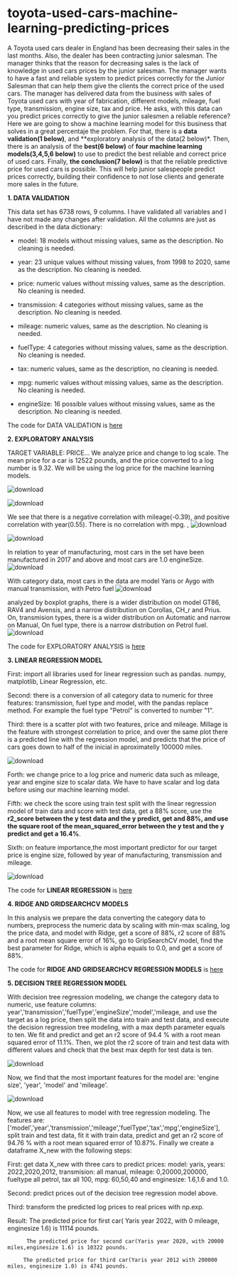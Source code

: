 # toyota-used-cars-machine-learning-predicting-prices

A Toyota used cars dealer in England has been decreasing their sales in the last months.  Also, the dealer has been contracting junior salesman.  The manager thinks that the reason for decreasing sales is the lack of knowledge in used cars prices by the junior salesman.  The manager wants to have a   fast and reliable system to predict prices correctly for the Junior Salesman that can help them give the clients the correct price of the used cars. The manager has delivered data from the business with sales of Toyota used cars with year of fabrication,  different models, mileage, fuel type, transmission, engine size, tax and price.  He asks, with this data can you predict prices correctly to give the junior salesmen a reliable reference?
Here we are going to show a machine learning model for this business  that solves in a great percentaje the problem.
For that, there is a **data validation(1 below)**, and **exploratory analysis of the data(2 below)*.  Then, there is an analysis of the **best(6 below)** of **four machine learning models(3,4,5,6 below)** to use to predict the best reliable and correct price of used cars.  Finally,  **the conclusion(7 below)** is that the reliable predictive price for used cars is possible. This  will help junior salespeople predict prices correctly,  building  their confidence to not lose clients   and  generate more sales in the future.

**1. DATA VALIDATION**

This data set has 6738 rows, 9 columns. I have validated all variables and I have not made any changes after validation. All the columns are just as described in the data dictionary:

- model: 18 models without missing values, same as the description. No cleaning is needed.

- year: 23 unique values without missing values, from 1998 to 2020, same as the description. No cleaning is needed.

- price: numeric values without missing values, same as the description. No cleaning is needed.

- transmission: 4 categories without missing values, same as the description. No cleaning is needed.

- mileage: numeric values, same as the description. No cleaning is needed.

- fuelType: 4 categories without missing values, same as the description. No cleaning is needed.

- tax: numeric values, same as the description, no cleaning is needed.

- mpg: numeric values without missing values, same as the description. No cleaning is needed.

- engineSize: 16 possible values without missing values, same as the description. No cleaning is needed.

The code for DATA VALIDATION is [here](data-validation)


**2. EXPLORATORY ANALYSIS**

TARGET VARIABLE: PRICE... We analyze price and change to log scale. The mean price for a car is 12522 pounds, and the price converted to a log number is 9.32. We will be using the log price for the machine learning models.

![download](https://user-images.githubusercontent.com/53232113/219167241-e3c7bb2f-064a-4340-b01a-6e7884cc2674.png)

![download](https://user-images.githubusercontent.com/53232113/219168418-164b5aeb-e057-4c77-9916-066ec727f88f.png)

We see that there is a negative correlation with mileage(-0.39), and positive correlation with year(0.55). There is no correlation with mpg. , 
![download](https://user-images.githubusercontent.com/53232113/219169324-27ab7071-0de7-4225-b51f-ba08237f4e95.png)

![download](https://user-images.githubusercontent.com/53232113/219169364-3531a9b4-391e-4271-8c52-f8f4dd66db4a.png)

In relation to year of manufacturing, most cars in the set have been manufactured in 2017 and above and most cars are 1.0 engineSize. 
![download](https://user-images.githubusercontent.com/53232113/219169405-dd5934b4-68de-4f1e-a1ad-31facc9529b9.png)

With category data, most cars in the data are model Yaris or Aygo with manual transmission, with Petro fuel 
![download](https://user-images.githubusercontent.com/53232113/219169451-c2be0cd0-8194-44ef-94c3-da313b72380a.png)

analyzed by boxplot graphs, there is a wider distribution on model GT86, RAV4 and Avensis, and a narrow distribution on Corollas, CH_r and Prius. On, transmision types, there is a wider distribution on Automatic and narrow on Manual, On fuel type, there is a narrow distribution on Petrol fuel.
![download](https://user-images.githubusercontent.com/53232113/219169489-1a1d1eca-0d55-42f8-976b-bbd90bd99779.png)

The code for EXPLORATORY ANALYSIS is [here](exploratory)

**3. LINEAR REGRESSION MODEL**

First: import all libraries used for linear regression such as pandas. numpy, matplotlib, Linear Regression, etc.

Second: there is a conversion of all category data to numeric for three features: transmission, fuel type and model, with the pandas replace method. For example the fuel type "Petrol" is converted to number "1".

Third: there is a scatter plot with two features, price and mileage. Millage is the feature with strongest correlation to price, and over the same plot there is a predicted line with the regression model, and predicts that the price of cars goes down to half of the inicial in aproximatelly 100000 miles.



![download](https://user-images.githubusercontent.com/53232113/219202279-d9d6e92e-c9f4-4ca8-aaea-674e885a0dbf.png)

Forth: we change price to a log price and numeric data such as mileage, year and engine size to scalar data. We have to have scalar and log data before using our machine learning model.

Fifth: we check the score using train test split with the linear regression model of train data and score with test data, get a 88% score, use the **r2_score between the y test data and the y predict, get and 88%, and use the square root of the mean_squared_error between the y test and the y predict and get a 16.4%**.

Sixth: on feature importance,the most important predictor for our target price is engine size, followed by year of manufacturing, transmission and mileage.

![download](https://user-images.githubusercontent.com/53232113/219202349-8cada64d-df24-4c5b-a054-9919e82299cf.png)

The code for **LINEAR REGRESSION** is [here](linear-regression)

**4. RIDGE AND GRIDSEARCHCV MODELS**

In this analysis we prepare the data converting the category data to numbers, preprocess the numeric data by scaling with min-max scaling, log the price data, and model with Ridge, get a score of 88%, r2 score of 88% and a root mean square error of 16%, go to GripSearchCV model, find the best parameter for Ridge, which is alpha equals to 0.0, and get a score of 88%.

The code for **RIDGE AND GRIDSEARCHCV REGRESSION MODELS** is [here](ridge)

**5. DECISION TREE REGRESSION MODEL**

With decision tree regression modeling, we change the category data to numeric, use feature columns: year','transmission','fuelType','engineSize','model','mileage, and use the target as a log price, then split the data into train and test data, and execute the decision  regression tree modeling, with a max  depth parameter equals to ten.  We fit and predict and get an r2 score of 94.4 % with a root mean squared error of 11.1%.  Then, we plot the r2 score of train and test data with different values and check that the best max depth for test data is ten.           
         
![download](https://user-images.githubusercontent.com/53232113/219208025-bff89f6f-71ad-4a57-83e8-0aeecf192cfd.png)

Now, we find that  the most important features for the model are: 'engine size', 'year', 'model' and 'mileage'.

![download](https://user-images.githubusercontent.com/53232113/219208053-80964ece-1528-4913-92c1-bd35b9f5ef0a.png)

Now, we use all features to model with tree regression modeling. The features are:
['model','year','transmission','mileage','fuelType','tax','mpg','engineSize'], split train and test data, fit it with train data, predict and get an r2 score of 94.76 % with a root mean squared error of 10.87%.
Finally we create a dataframe X_new with the following steps:

First: get data X_new with three cars to predict prices:  model: yaris, years: 2022,2020,2012, transmision:     all  manual, mileage: 0,20000,200000,  fueltype all petrol, tax all 100, mpg: 60,50,40 and enginesize:         1.6,1.6 and 1.0. 

Second: predict prices out of the decision tree regression model above.
 
 Third: transform the predicted log prices to real prices with np.exp.
 
 Result:   The predicted price for first car( Yaris year 2022, with 0 mileage, enginesize 1.6) is 11114 pounds.
 
          The predicted price for second car(Yaris year 2020, with 20000 miles,enginesize 1.6) is 10322 pounds.
          
         The predicted price for third car(Yaris year 2012 with 200000 miles, enginesize 1.0) is 4741 pounds.
